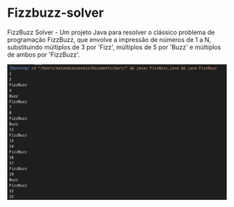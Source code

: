 # Fizzbuzz-solver
FizzBuzz Solver - Um projeto Java para resolver o clássico problema de programação FizzBuzz, que envolve a impressão de números de 1 a N, substituindo múltiplos de 3 por 'Fizz', múltiplos de 5 por 'Buzz' e múltiplos de ambos por 'FizzBuzz'.

![Fizz Buzz](https://github.com/KaianNovais/Fizzbuzz-solver/blob/main/fizzBuzz.png)


